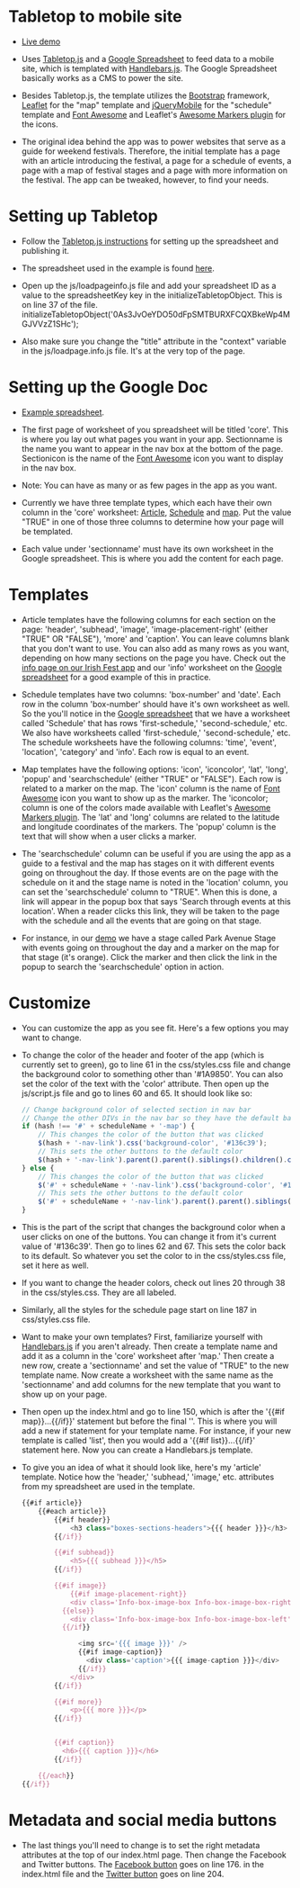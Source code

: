 Tabletop to mobile site
===========
* [Live demo](http://wcfcourier.com/app/special/event-template)

* Uses [Tabletop.js](http://builtbybalance.com/Tabletop/) and a [Google Spreadsheet](https://docs.google.com/spreadsheet/pub?key=0As3JvOeYDO50dF9NWWRiaTdqNmdKQ1lCY3dpdDhZU3c&output=html) to feed data to a mobile site, which is templated with [Handlebars.js](http://handlebarsjs.com/). The Google Spreadsheet basically works as a CMS to power the site.

* Besides Tabletop.js, the template utilizes the [Bootstrap](http://twitter.github.io/bootstrap/) framework, [Leaflet](http://leafletjs.com/) for the "map" template and [jQueryMobile](http://api.jquerymobile.com/) for the "schedule" template and [Font Awesome](http://fortawesome.github.io/Font-Awesome/icons/) and Leaflet's [Awesome Markers plugin](https://github.com/lvoogdt/Leaflet.awesome-markers) for the icons.

* The original idea behind the app was to power websites that serve as a guide for weekend festivals. Therefore, the initial template has a page with an article introducing the festival, a page for a schedule of events, a page with a map of festival stages and a page with more information on the festival. The app can be tweaked, however, to find your needs.

Setting up Tabletop
===========
* Follow the [Tabletop.js instructions](http://builtbybalance.com/Tabletop/#tabletop-instructions) for setting up the spreadsheet and publishing it.

* The spreadsheet used in the example is found [here](https://docs.google.com/spreadsheet/ccc?key=0As3JvOeYDO50dFpSMTBURXFCQXBkeWp4MGJVVzZ1SHc#gid=0).

* Open up the js/loadpageinfo.js file and add your spreadsheet ID as a value to the spreadsheetKey key in the initializeTabletopObject. This is on line 37 of the file.
	initializeTabletopObject('0As3JvOeYDO50dFpSMTBURXFCQXBkeWp4MGJVVzZ1SHc');

* Also make sure you change the "title" attribute in the "context" variable in the js/loadpage.info.js file. It's at the very top of the page.


Setting up the Google Doc
===========
* [Example spreadsheet](https://docs.google.com/spreadsheet/ccc?key=0As3JvOeYDO50dFpSMTBURXFCQXBkeWp4MGJVVzZ1SHc#gid=0).

* The first page of worksheet of you spreadsheet will be titled 'core'. This is where you lay out what pages you want in your app. Sectionname is the name you want to appear in the nav box at the bottom of the page. Sectionicon is the name of the [Font Awesome](http://fortawesome.github.io/Font-Awesome/icons/) icon you want to display in the nav box.

* Note: You can have as many or as few pages in the app as you want.

* Currently we have three template types, which each have their own column in the 'core' worksheet: [Article](http://wcfcourier.com/app/special/event-template/#Article), [Schedule](http://wcfcourier.com/app/special/event-template/#Schedule) and [map](http://wcfcourier.com/app/special/event-template/#Map). Put the value "TRUE" in one of those three columns to determine how your page will be templated.

* Each value under 'sectionname' must have its own worksheet in the Google spreadsheet. This is where you add the content for each page.


Templates
===========
* Article templates have the following columns for each section on the page: 'header', 'subhead', 'image', 'image-placement-right' (either "TRUE" OR "FALSE"), 'more' and 'caption'. You can leave columns blank that you don't want to use. You can also add as many rows as you want, depending on how many sections on the page you have. Check out the [info page on our Irish Fest app](http://wcfcourier.com/app/special/event-template/#Info) and our 'info' worksheet on the [Google spreadsheet](https://docs.google.com/spreadsheet/ccc?key=0As3JvOeYDO50dFpSMTBURXFCQXBkeWp4MGJVVzZ1SHc#gid=0) for a good example of this in practice.

* Schedule templates have two columns: 'box-number' and 'date'. Each row in the column 'box-number' should have it's own worksheet as well. So the you'll notice in the [Google spreadsheet](https://docs.google.com/spreadsheet/ccc?key=0As3JvOeYDO50dFpSMTBURXFCQXBkeWp4MGJVVzZ1SHc#gid=0) that we have a worksheet called 'Schedule' that has rows 'first-schedule,' 'second-schedule,' etc. We also have worksheets called 'first-schedule,' 'second-schedule,' etc. The schedule worksheets have the following columns: 'time', 'event', 'location', 'category' and 'info'. Each row is equal to an event.

* Map templates have the following options: 'icon', 'iconcolor', 'lat', 'long', 'popup' and 'searchschedule' (either "TRUE" or "FALSE"). Each row is related to a marker on the map. The 'icon' column is the name of [Font Awesome](http://fortawesome.github.io/Font-Awesome/icons/) icon you want to show up as the marker. The 'iconcolor; column is one of the colors made available with Leaflet's [Awesome Markers plugin](https://github.com/lvoogdt/Leaflet.awesome-markers). The 'lat' and 'long' columns are related to the latitude and longitude coordinates of the markers. The 'popup' column is the text that will show when a user clicks a marker.

* The 'searchschedule' column can be useful if you are using the app as a guide to a festival and the map has stages on it with different events going on throughout the day. If those events are on the page with the schedule on it and the stage name is noted in the 'location' column, you can set the 'searchschedule' column to "TRUE". When this is done, a link will appear in the popup box that says 'Search through events at this location'. When a reader clicks this link, they will be taken to the page with the schedule and all the events that are going on that stage.

* For instance, in our [demo](http://wcfcourier.com/app/special/event-template/#Map) we have a stage called Park Avenue Stage with events going on throughout the day and a marker on the map for that stage (it's orange). Click the marker and then click the link in the popup to search the 'searchschedule' option in action.

Customize
===========
* You can customize the app as you see fit. Here's a few options you may want to change.

* To change the color of the header and footer of the app (which is currently set to green), go to line 61 in the css/styles.css file and change the background color to something other than '#1A9850'. You can also set the color of the text with the 'color' attribute. Then open up the js/script.js file and go to lines 60 and 65. It should look like so:
	```javascript
	// Change background color of selected section in nav bar
	// Change the other DIVs in the nav bar so they have the default background color
	if (hash !== '#' + scheduleName + '-map') {
		// This changes the color of the button that was clicked
		$(hash + '-nav-link').css('background-color', '#136c39');
		// This sets the other buttons to the default color
		$(hash + '-nav-link').parent().parent().siblings().children().children().css('background-color', '#1A9850');
	} else {
		// This changes the color of the button that was clicked
		$('#' + scheduleName + '-nav-link').css('background-color', '#136c39');
		// This sets the other buttons to the default color
		$('#' + scheduleName + '-nav-link').parent().parent().siblings().children().children().css('background-color', '#1A9850');
	}
	```
- This is the part of the script that changes the background color when a user clicks on one of the buttons. You can change it from it's current value of '#136c39'. Then go to lines 62 and 67. This sets the color back to its default. So whatever you set the color to in the css/styles.css file, set it here as well.

* If you want to change the header colors, check out lines 20 through 38 in the css/styles.css. They are all labeled.

* Similarly, all the styles for the schedule page start on line 187 in css/styles.css file.

* Want to make your own templates? First, familiarize yourself with [Handlebars.js](http://handlebarsjs.com/) if you aren't already. Then create a template name and add it as a column in the 'core' worksheet after 'map.' Then create a new row, create a 'sectionname' and set the value of "TRUE" to the new template name. Now create a worksheet with the same name as the 'sectionname' and add columns for the new template that you want to show up on your page.

- Then open up the index.html and go to line 150, which is after the '{{#if map}}...{{/if}}' statement but before the final '</div>'. This is where you will add a new if statement for your template name. For instance, if your new template is called 'list', then you would add a '{{#if list}}...{{/if}' statement here. Now you can create a Handlebars.js template.

- To give you an idea of what it should look like, here's my 'article' template. Notice how the 'header,' 'subhead,' 'image,' etc. attributes from my spreadsheet are used in the template.
	```javascript
	{{#if article}}
		{{#each article}}
			{{#if header}}
				<h3 class="boxes-sections-headers">{{{ header }}}</h3>
            {{/if}}

            {{#if subhead}}
            	<h5>{{{ subhead }}}</h5>
            {{/if}}

            {{#if image}}
            	{{#if image-placement-right}}
            	<div class='Info-box-image-box Info-box-image-box-right'>
              {{else}}
                <div class='Info-box-image-box Info-box-image-box-left'>
              {{/if}}

                  <img src='{{{ image }}}' />
                  {{#if image-caption}}
                    <div class='caption'>{{{ image-caption }}}</div>
                  {{/if}}
                </div>
            {{/if}}

            {{#if more}}
                <p>{{{ more }}}</p>
            {{/if}}


            {{#if caption}}
              <h6>{{{ caption }}}</h6>
            {{/if}}

        {{/each}}
   	{{/if}}
   	```

Metadata and social media buttons
===========
* The last things you'll need to change is to set the right metadata attributes at the top of our index.html page. Then change the Facebook and Twitter buttons. The [Facebook button](https://developers.facebook.com/docs/reference/plugins/like/) goes on line 176. in the index.html file and the [Twitter button](https://twitter.com/about/resources/buttons) goes on line 204.